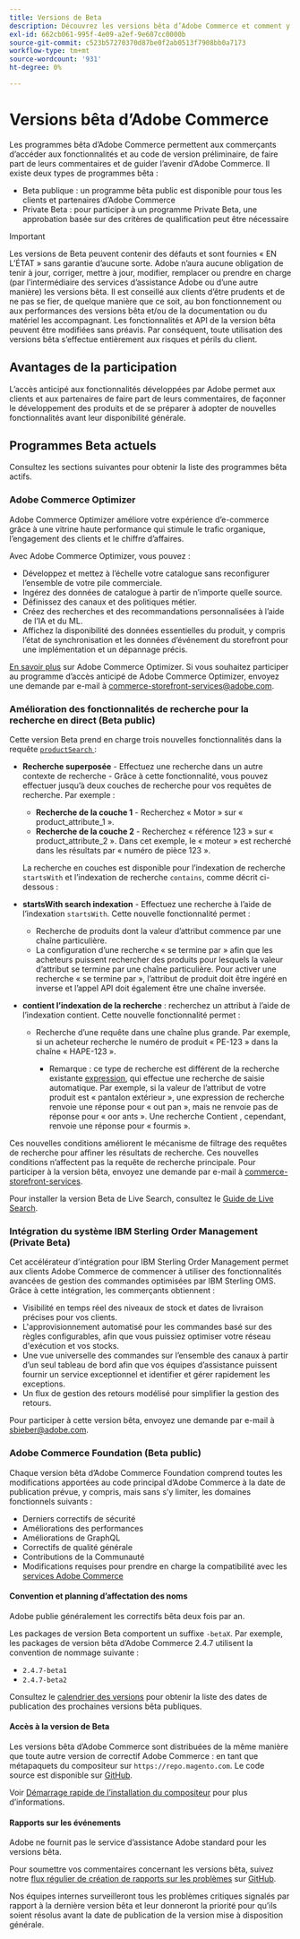 ```yaml
---
title: Versions de Beta
description: Découvrez les versions bêta d’Adobe Commerce et comment y participer.
exl-id: 662cb061-995f-4e09-a2ef-9e607cc0000b
source-git-commit: c523b57270370d87be0f2ab0513f7908bb0a7173
workflow-type: tm+mt
source-wordcount: '931'
ht-degree: 0%

---
```


# Versions bêta d’Adobe Commerce

Les programmes bêta d’Adobe Commerce permettent aux commerçants d’accéder aux fonctionnalités et au code de version préliminaire, de faire part de leurs commentaires et de guider l’avenir d’Adobe Commerce. Il existe deux types de programmes bêta :

- Beta publique : un programme bêta public est disponible pour tous les clients et partenaires d’Adobe Commerce
- Private Beta : pour participer à un programme Private Beta, une approbation basée sur des critères de qualification peut être nécessaire

>[!IMPORTANT]
>
>Les versions de Beta peuvent contenir des défauts et sont fournies « EN L’ÉTAT » sans garantie d’aucune sorte. Adobe n’aura aucune obligation de tenir à jour, corriger, mettre à jour, modifier, remplacer ou prendre en charge (par l’intermédiaire des services d’assistance Adobe ou d’une autre manière) les versions bêta. Il est conseillé aux clients d’être prudents et de ne pas se fier, de quelque manière que ce soit, au bon fonctionnement ou aux performances des versions bêta et/ou de la documentation ou du matériel les accompagnant. Les fonctionnalités et API de la version bêta peuvent être modifiées sans préavis. Par conséquent, toute utilisation des versions bêta s’effectue entièrement aux risques et périls du client.

## Avantages de la participation

L’accès anticipé aux fonctionnalités développées par Adobe permet aux clients et aux partenaires de faire part de leurs commentaires, de façonner le développement des produits et de se préparer à adopter de nouvelles fonctionnalités avant leur disponibilité générale.

## Programmes Beta actuels

Consultez les sections suivantes pour obtenir la liste des programmes bêta actifs.

### Adobe Commerce Optimizer

Adobe Commerce Optimizer améliore votre expérience d’e-commerce grâce à une vitrine haute performance qui stimule le trafic organique, l’engagement des clients et le chiffre d’affaires.

Avec Adobe Commerce Optimizer, vous pouvez :

- Développez et mettez à l’échelle votre catalogue sans reconfigurer l’ensemble de votre pile commerciale.
- Ingérez des données de catalogue à partir de n’importe quelle source.
- Définissez des canaux et des politiques métier.
- Créez des recherches et des recommandations personnalisées à l’aide de l’IA et du ML.
- Affichez la disponibilité des données essentielles du produit, y compris l’état de synchronisation et les données d’événement du storefront pour une implémentation et un dépannage précis.

[En savoir plus](https://experienceleague.adobe.com/docs/commerce/optimizer/overview.html) sur Adobe Commerce Optimizer. Si vous souhaitez participer au programme d’accès anticipé de Adobe Commerce Optimizer, envoyez une demande par e-mail à [commerce-storefront-services@adobe.com](mailto:commerce-storefront-services@adobe.com).

### Amélioration des fonctionnalités de recherche pour la recherche en direct (Beta public)

Cette version Beta prend en charge trois nouvelles fonctionnalités dans la requête [`productSearch` ](https://developer.adobe.com/commerce/services/graphql/live-search/product-search/) :

- **Recherche superposée** - Effectuez une recherche dans un autre contexte de recherche - Grâce à cette fonctionnalité, vous pouvez effectuer jusqu’à deux couches de recherche pour vos requêtes de recherche. Par exemple :

   - **Recherche de la couche 1** - Recherchez « Motor » sur « product_attribute_1 ».
   - **Recherche de la couche 2** - Recherchez « référence 123 » sur « product_attribute_2 ». Dans cet exemple, le « moteur » est recherché dans les résultats par « numéro de pièce 123 ».

  La recherche en couches est disponible pour l’indexation de recherche `startsWith` et l’indexation de recherche `contains`, comme décrit ci-dessous :

- **startsWith search indexation** - Effectuez une recherche à l’aide de l’indexation `startsWith`. Cette nouvelle fonctionnalité permet :

   - Recherche de produits dont la valeur d’attribut commence par une chaîne particulière.
   - La configuration d’une recherche « se termine par » afin que les acheteurs puissent rechercher des produits pour lesquels la valeur d’attribut se termine par une chaîne particulière. Pour activer une recherche « se termine par », l’attribut de produit doit être ingéré en inverse et l’appel API doit également être une chaîne inversée.

- **contient l’indexation de la recherche** : recherchez un attribut à l’aide de l’indexation contient. Cette nouvelle fonctionnalité permet :

   - Recherche d’une requête dans une chaîne plus grande. Par exemple, si un acheteur recherche le numéro de produit « PE-123 » dans la chaîne « HAPE-123 ».

      - Remarque : ce type de recherche est différent de la recherche existante [expression](https://developer.adobe.com/commerce/services/graphql/live-search/product-search/#phrase), qui effectue une recherche de saisie automatique. Par exemple, si la valeur de l’attribut de votre produit est « pantalon extérieur », une expression de recherche renvoie une réponse pour « out pan », mais ne renvoie pas de réponse pour « oor ants ». Une recherche Contient , cependant, renvoie une réponse pour « fourmis ».

Ces nouvelles conditions améliorent le mécanisme de filtrage des requêtes de recherche pour affiner les résultats de recherche. Ces nouvelles conditions n’affectent pas la requête de recherche principale. Pour participer à la version bêta, envoyez une demande par e-mail à [commerce-storefront-services](mailto:commerce-storefront-services@adobe.com).

Pour installer la version Beta de Live Search, consultez le [Guide de Live Search](https://experienceleague.adobe.com/en/docs/commerce/live-search/install#install-the-live-search-beta).

### Intégration du système IBM Sterling Order Management (Private Beta)

Cet accélérateur d’intégration pour IBM Sterling Order Management permet aux clients Adobe Commerce de commencer à utiliser des fonctionnalités avancées de gestion des commandes optimisées par IBM Sterling OMS. Grâce à cette intégration, les commerçants obtiennent :

- Visibilité en temps réel des niveaux de stock et dates de livraison précises pour vos clients.
- L&#39;approvisionnement automatisé pour les commandes basé sur des règles configurables, afin que vous puissiez optimiser votre réseau d&#39;exécution et vos stocks.
- Une vue universelle des commandes sur l’ensemble des canaux à partir d’un seul tableau de bord afin que vos équipes d’assistance puissent fournir un service exceptionnel et identifier et gérer rapidement les exceptions.
- Un flux de gestion des retours modélisé pour simplifier la gestion des retours.

Pour participer à cette version bêta, envoyez une demande par e-mail à [sbieber@adobe.com](mailto:sbieber@adobe.com).

### Adobe Commerce Foundation (Beta public)

Chaque version bêta d’Adobe Commerce Foundation comprend toutes les modifications apportées au code principal d’Adobe Commerce à la date de publication prévue, y compris, mais sans s’y limiter, les domaines fonctionnels suivants :

- Derniers correctifs de sécurité
- Améliorations des performances
- Améliorations de GraphQL
- Correctifs de qualité générale
- Contributions de la Communauté
- Modifications requises pour prendre en charge la compatibilité avec les [services Adobe Commerce](https://experienceleague.adobe.com/docs/commerce/user-guides/home.html)

#### Convention et planning d’affectation des noms

Adobe publie généralement les correctifs bêta deux fois par an.

Les packages de version Beta comportent un suffixe `-betaX`. Par exemple, les packages de version bêta d’Adobe Commerce 2.4.7 utilisent la convention de nommage suivante :

- `2.4.7-beta1`
- `2.4.7-beta2`

Consultez le [calendrier des versions](schedule.md) pour obtenir la liste des dates de publication des prochaines versions bêta publiques.

#### Accès à la version de Beta

Les versions bêta d’Adobe Commerce sont distribuées de la même manière que toute autre version de correctif Adobe Commerce : en tant que métapaquets du compositeur sur `https://repo.magento.com`. Le code source est disponible sur [GitHub](https://github.com/magento/magento2).

Voir [ Démarrage rapide de l’installation du compositeur](../installation/composer.md) pour plus d’informations.

#### Rapports sur les événements

Adobe ne fournit pas le service d’assistance Adobe standard pour les versions bêta.

Pour soumettre vos commentaires concernant les versions bêta, suivez notre [flux régulier de création de rapports sur les problèmes](https://developer.adobe.com/commerce/contributor/guides/code-contributions/) sur [GitHub](https://github.com/magento/magento2).

Nos équipes internes surveilleront tous les problèmes critiques signalés par rapport à la dernière version bêta et leur donneront la priorité pour qu’ils soient résolus avant la date de publication de la version mise à disposition générale.
